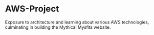 # AWS-Project
Exposure to architecture and learning about various AWS technologies, culminating in building the Mythical Mysfits website.
